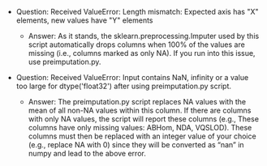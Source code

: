 * Question: Received ValueError: Length mismatch: Expected axis has "X" elements, new values have "Y" elements <br>
	- Answer: As it stands, the sklearn.preprocessing.Imputer used by this script automatically drops columns when 100% of the values are missing (i.e., columns marked as only NA). If you run into this issue, use preimputation.py. <br>

* Question: Received ValueError: Input contains NaN, infinity or a value too large for dtype('float32') after using preimputation.py script. <br>
	- Answer: The preimputation.py script replaces NA values with the mean of all non-NA values within this column. If there are columns with only NA values, the script will report these columns (e.g., These columns have only missing values: ABHom, NDA, VQSLOD). These columns must then be replaced with an integer value of your choice (e.g., replace NA with 0) since they will be converted as “nan” in numpy and lead to the above error.
